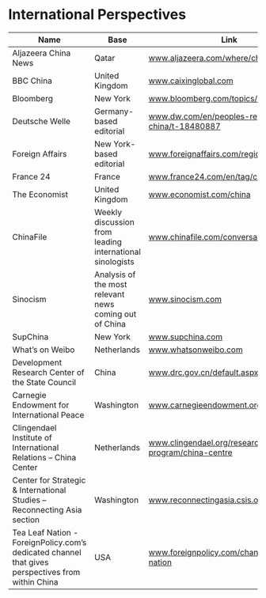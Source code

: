 # International Perspectives

|Name|Base|Link|
| ------ | ------ | ------ |
|Aljazeera China News|Qatar| www.aljazeera.com/where/china|
|BBC China|United Kingdom| www.caixinglobal.com|
|Bloomberg|New York| www.bloomberg.com/topics/countries/CN|
|Deutsche Welle|Germany-based editorial| www.dw.com/en/peoples-republic-of-china/t-18480887|
|Foreign Affairs|New York-based editorial| www.foreignaffairs.com/regions/china|
|France 24|France| www.france24.com/en/tag/china|
|The Economist|United Kingdom| www.economist.com/china|
|ChinaFile|Weekly discussion from leading international sinologists| www.chinafile.com/conversation|
|Sinocism|Analysis of the most relevant news coming out of China| www.sinocism.com|
|SupChina|New York| www.supchina.com|
|What’s on Weibo|Netherlands| www.whatsonweibo.com|
|Development Research Center of the State Council|China| www.drc.gov.cn/default.aspx|
|Carnegie Endowment for International Peace|Washington| www.carnegieendowment.org/publications|
|Clingendael Institute of International Relations – China Center|Netherlands| www.clingendael.org/research-program/china-centre|
|Center for Strategic & International Studies – Reconnecting Asia section|Washington| www.reconnectingasia.csis.org|
|Tea Leaf Nation - ForeignPolicy.com’s dedicated channel that gives perspectives from within China|USA| www.foreignpolicy.com/channel/tea-leaf-nation|
